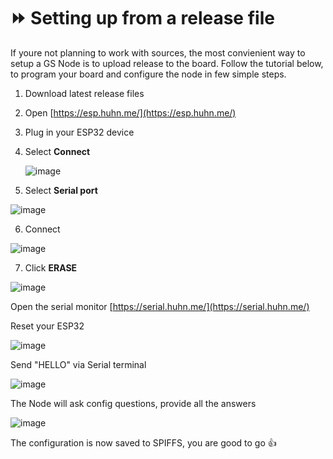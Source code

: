 # ⏩ Setting up from a release file
If youre not planning to work with sources, the most convienient way to setup a GS Node is to upload release to the board.
Follow the tutorial below, to program your board and configure the node in few simple steps.

1. Download latest release files
2. Open [https://esp.huhn.me/](https://esp.huhn.me/)
3. Plug in your ESP32 device
4. Select **Connect**

   ![image](https://github.com/invpe/GridShell/assets/106522950/a34b65f8-e819-4e6b-a45e-9bbb7cb38ec5)


5. Select **Serial port**

![image](https://github.com/invpe/GridShell/assets/106522950/b8681ded-7dc3-4a4e-a4a9-6afa42fdcf36)


6. Connect

![image](https://github.com/invpe/GridShell/assets/106522950/6217a0fc-a1f9-4575-97ca-cdf6eed8110c)

7. Click **ERASE**

![image](https://github.com/invpe/GridShell/assets/106522950/7ebc1077-c6a5-4e7e-9479-1dd27ef8a34b)




Open the serial monitor [https://serial.huhn.me/](https://serial.huhn.me/)

Reset your ESP32

![image](https://github.com/invpe/GridShell/assets/106522950/eeaca9d8-475a-4c31-9531-816f41eae5f5)

Send "HELLO" via Serial terminal 

![image](https://github.com/invpe/GridShell/assets/106522950/b22120d6-3bcc-450b-85a5-e3b14f542e80)

The Node will ask config questions, provide all the answers

![image](https://github.com/invpe/GridShell/assets/106522950/77c5b265-a98a-40db-8bbf-9ed6e0dbca19)


The configuration is now saved to SPIFFS, you are good to go 👍
